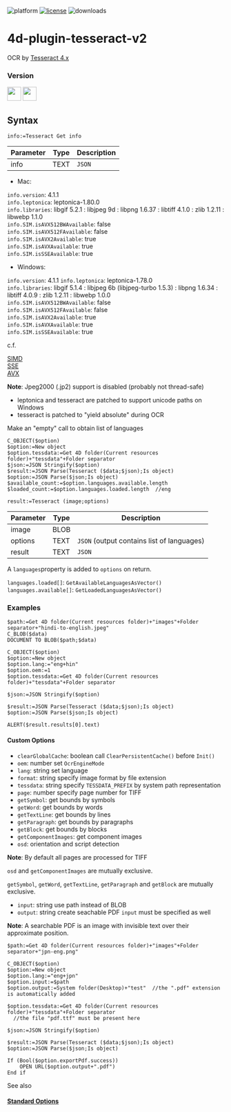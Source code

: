 ![platform](https://img.shields.io/static/v1?label=platform&message=osx-64%20|%20win-32%20|%20win-64&color=blue)
[![license](https://img.shields.io/github/license/miyako/4d-plugin-tesseract-v2)](LICENSE)
![downloads](https://img.shields.io/github/downloads/miyako/4d-plugin-tesseract-v2/total)

# 4d-plugin-tesseract-v2

OCR by [Tesseract 4.x](https://github.com/tesseract-ocr/tesseract)

### Version

<img width="32" height="32" src="https://user-images.githubusercontent.com/1725068/73986501-15964580-4981-11ea-9ac1-73c5cee50aae.png"> <img src="https://user-images.githubusercontent.com/1725068/73987971-db2ea780-4984-11ea-8ada-e25fb9c3cf4e.png" width="32" height="32" />

## Syntax

```
info:=Tesseract Get info 
```

Parameter|Type|Description
------------|------------|----
info|TEXT|``JSON``

* Mac: 

``info.version``: 4.1.1  
``info.leptonica``: leptonica-1.80.0  
``info.libraries``: libgif 5.2.1 : libjpeg 9d : libpng 1.6.37 : libtiff 4.1.0 : zlib 1.2.11 : libwebp 1.1.0    
``info.SIM.isAVX512BWAvailable``: false  
``info.SIM.isAVX512FAvailable``: false  
``info.SIM.isAVX2Available``: true  
``info.SIM.isAVXAvailable``: true  
``info.SIM.isSSEAvailable``: true 

* Windows: 

``info.version``: 4.1.1 
``info.leptonica``: leptonica-1.78.0  
``info.libraries``: libgif 5.1.4 : libjpeg 6b (libjpeg-turbo 1.5.3) : libpng 1.6.34 : libtiff 4.0.9 : zlib 1.2.11 : libwebp 1.0.0    
``info.SIM.isAVX512BWAvailable``: false  
``info.SIM.isAVX512FAvailable``: false  
``info.SIM.isAVX2Available``: true  
``info.SIM.isAVXAvailable``: true  
``info.SIM.isSSEAvailable``: true 

c.f. 

[SIMD](https://en.wikipedia.org/wiki/SIMD)  
[SSE](https://en.wikipedia.org/wiki/Streaming_SIMD_Extensions)  
[AVX](https://en.wikipedia.org/wiki/Advanced_Vector_Extensions)  

**Note**: Jpeg2000 (.jp2) support is disabled (probably not thread-safe)

* leptonica and tesseract are patched to support unicode paths on Windows  
* tesseract is patched to "yield absolute" during OCR  

Make an "empty" call to obtain list of languages

```
C_OBJECT($option)
$option:=New object
$option.tessdata:=Get 4D folder(Current resources folder)+"tessdata"+Folder separator
$json:=JSON Stringify($option)
$result:=JSON Parse(Tesseract ($data;$json);Is object)
$option:=JSON Parse($json;Is object)
$available_count:=$option.languages.available.length
$loaded_count:=$option.languages.loaded.length  //eng
```

```
result:=Tesseract (image;options)
```

Parameter|Type|Description
------------|------------|----
image|BLOB|
options|TEXT|``JSON`` (output contains list of languages)
result|TEXT|``JSON``

A ``languages``property is added to ``options`` on return.

``languages.loaded[]``:  ``GetAvailableLanguagesAsVector()``  
``languages.available[]``: ``GetLoadedLanguagesAsVector()``  

### Examples

```
$path:=Get 4D folder(Current resources folder)+"images"+Folder separator+"hindi-to-english.jpeg"
C_BLOB($data)
DOCUMENT TO BLOB($path;$data)

C_OBJECT($option)
$option:=New object
$option.lang:="eng+hin"
$option.oem:=1
$option.tessdata:=Get 4D folder(Current resources folder)+"tessdata"+Folder separator

$json:=JSON Stringify($option)

$result:=JSON Parse(Tesseract ($data;$json);Is object)
$option:=JSON Parse($json;Is object)

ALERT($result.results[0].text)
```

#### Custom Options 

* ``clearGlobalCache``: boolean call ``ClearPersistentCache()`` before ``Init()``  
* ``oem``: number set ``OcrEngineMode``   
* ``lang``: string set language  
* ``format``: string specify image format by file extension   
* ``tessdata``: string specify ``TESSDATA_PREFIX`` by system path representation   
* ``page``: number specify page number for TIFF  
* ``getSymbol``: get bounds by symbols  
* ``getWord``: get bounds by words  
* ``getTextLine``: get bounds by lines  
* ``getParagraph``: get bounds by paragraphs  
* ``getBlock``: get bounds by blocks    
* ``getComponentImages``: get component images      
* ``osd``: orientation and script detection  

**Note**: By default all pages are processed for TIFF  

``osd`` and ``getComponentImages`` are mutually exclusive.  

``getSymbol``, ``getWord``, ``getTextLine``, ``getParagraph`` and ``getBlock`` are mutually exclusive.  

* ``input``: string use path instead of BLOB  
* ``output``: string create seachable PDF ``input`` must be specified as well  

**Note**: A searchable PDF is an image with invisible text over their approximate position.

```
$path:=Get 4D folder(Current resources folder)+"images"+Folder separator+"jpn-eng.png"

C_OBJECT($option)
$option:=New object
$option.lang:="eng+jpn"
$option.input:=$path
$option.output:=System folder(Desktop)+"test"  //the ".pdf" extension is automatically added

$option.tessdata:=Get 4D folder(Current resources folder)+"tessdata"+Folder separator
  //the file "pdf.ttf" must be present here

$json:=JSON Stringify($option)

$result:=JSON Parse(Tesseract ($data;$json);Is object)
$option:=JSON Parse($json;Is object)

If (Bool($option.exportPdf.success))
	OPEN URL($option.output+".pdf")
End if 
```

See also 

#### [Standard Options](standard-options.md)
